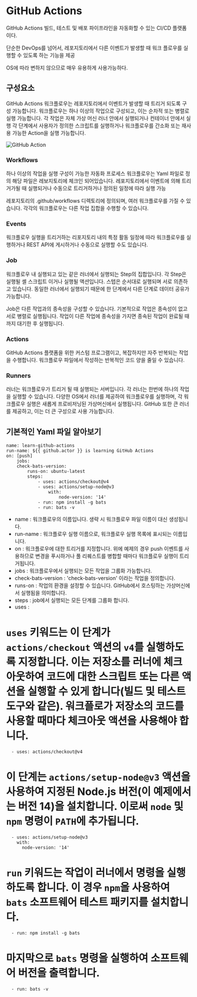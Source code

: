 # GitHub Actions

GitHub Actions 빌드, 테스트 및 배포 파이프라인을 자동화할 수 있는 CI/CD 플랫폼이다.

단순한 DevOps를 넘어서, 레포지토리에서 다른 이벤트가 발생할 때 워크 플로우를 실행할 수 있도록 하는 기능을 제공

OS에 따라 변하지 않으므로 매우 유용하게 사용가능하다.

## 구성요소

GitHub Actions 워크플로우는 레포지토리에서 이벤트가 발생할 때 트리거 되도록 구성 가능합니다.
워크플로우는 하나 이상의 작업으로 구성되고, 이는 순차적 또는 병렬로 실행 가능합니다.
각 작업은 자체 가상 머신 러너 안에서 실행되거나 컨테이너 안에서 실행
각 단계에서 사용자가 정의한 스크립트를 실행하거나 워크플로우를 간소화 또는 재사용 가능한 Action을 실행 가능합니다.

![GitHub Action](https://docs.github.com/assets/cb-25535/mw-1440/images/help/actions/overview-actions-simple.webp)

### Workflows

하나 이상의 작업을 실행 구성이 가능한 자동화 프로세스
워크플로우는 Yaml 파일로 정의
해당 파일은 레보지토리에 체크인 되어있습니다.
레포지토리에서 이벤트에 의해 트리거가될 때 실행되거나 수동으로 트리거하거나 정의된 일정에 따라 실행 가능

레포지토리의 .github/workflows 디렉토리에 정의되며, 여러 워크플로우를 가질 수 있습니다.
각각의 워크플로우는 다른 작업 집합을 수행할 수 있습니다.

### Events

워크플로우 실행을 트리거하는 리포지토리 내의 특정 활동
일정에 따라 워크플로우를 실행하거나 REST API에 게시하거나 수동으로 실행할 수도 있습니다.

### Job

워크플로우 내 실행되고 있는 같은 러너에서 실행되는 Step의 집합입니다.
각 Step은 실행될 셸 스크립트 이거나 실행될 액션입니다.
스텝은 순서대로 실행되며 서로 의존하고 있습니다.
동일한 러너에서 실행되기 때문에 한 단계에서 다른 단계로 데이터 공유가 가능합니다.

Job은 다른 작업과의 종속성을 구성할 수 있습니다.
기본적으로 작업은 종속성이 없고 서로 병렬로 실행됩니다.
작업이 다른 작업에 종속성을 가지면 종속된 작업이 완료될 때까지 대기한 후 실행됩니다.

### Actions

GitHub Actions 플랫폼을 위한 커스텀 프로그램이고, 복잡하지만 자주 반복되는 작업을 수행합니다.
워크플로우 파일에서 작성하는 반복적인 코드 양을 줄일 수 있습니다.

### Runners

러너는 워크플로우가 트리거 될 때 실행되는 서버입니다.
각 러너는 한번에 하나의 작업을 실행할 수 있습니다.
다양한 OS에서 러너를 제공하여 워크플로우를 실행하며, 각 워크플로우 실행은 새롭게 프로비저닝된 가상머신에서 실행됩니다.
GitHub 또한 큰 러너를 제공하고, 이는 더 큰 구성으로 사용 가능합니다.

## 기본적인 Yaml 파일 알아보기

```
name: learn-github-actions
run-name: ${{ github.actor }} is learning GitHub Actions
on: [push]
	jobs:
	check-bats-version:
		runs-on: ubuntu-latest
	    steps:
		    - uses: actions/checkout@v4
		    - uses: actions/setup-node@v3
		        with:
			        node-version: '14'
			- run: npm install -g bats
		    - run: bats -v

```

- name : 워크플로우의 이름입니다. 생략 시 워크플로우 파일 이름이 대신 생성됩니다.
- run-name : 워크플로우 실행 이름으로, 워크플로우 실행 목록에 표시되는 이름입니다.
- on : 워크플로우에 대한 트리거를 지정합니다. 위에 예제의 경우 push 이벤트를 사용하므로 변경을 푸시하거나 풀 리퀘스트를 병합할 때마다 워크플로우 실행이 트리거됩니다.
- jobs : 워크플로우에서 실행되는 모든 작업을 그룹화 가능합니다.
- check-bats-version : 'check-bats-version' 이라는 작업을 정의합니다.
- runs-on : 작업의 환경을 설정할 수 있습니다. GitHub에서 호스팅하는 가상머신에서 실행됨을 의미합니다.
- steps : job에서 실행되는 모든 단계를 그룹화 합니다.
- uses : 


# `uses` 키워드는 이 단계가 `actions/checkout` 액션의 `v4`를 실행하도록 지정합니다. 이는 저장소를 러너에 체크아웃하여 코드에 대한 스크립트 또는 다른 액션을 실행할 수 있게 합니다(빌드 및 테스트 도구와 같은). 워크플로가 저장소의 코드를 사용할 때마다 체크아웃 액션을 사용해야 합니다.
      - uses: actions/checkout@v4

# 이 단계는 `actions/setup-node@v3` 액션을 사용하여 지정된 Node.js 버전(이 예제에서는 버전 14)을 설치합니다. 이로써 `node` 및 `npm` 명령이 `PATH`에 추가됩니다.
      - uses: actions/setup-node@v3
        with:
          node-version: '14'

# `run` 키워드는 작업이 러너에서 명령을 실행하도록 합니다. 이 경우 `npm`을 사용하여 `bats` 소프트웨어 테스트 패키지를 설치합니다.
      - run: npm install -g bats

# 마지막으로 `bats` 명령을 실행하여 소프트웨어 버전을 출력합니다.
      - run: bats -v
